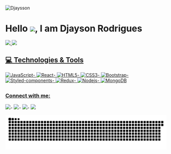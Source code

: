 <p align="left"><img src="https://komarev.com/ghpvc/?username=Djaysson" alt="Djaysson" /></p>

<h1 align = "justify"> Hello <img src="https://media.giphy.com/media/hvRJCLFzcasrR4ia7z/giphy.gif" width="25px">, I am Djayson Rodrigues</h1>


 <div>
  <a href="https://github.com/Djaysson">
  <img height="180em" src="https://github-readme-stats.vercel.app/api?username=Djaysson&show_icons=true&theme=dracula&include_all_commits=true&count_private=true"/>
  <img height="180em" src="https://github-readme-stats.vercel.app/api/top-langs/?username=Djaysson&layout=compact&langs_count=7&theme=dracula"/>
</div>

 ##

## 💻 Technologies & Tools
<div style="display: inline_block">

![JavaScript](https://img.shields.io/badge/JavaScript-F7DF1E?style=for-the-badge&logo=javascript&logoColor=black)-
![React](https://img.shields.io/badge/React-20232A?style=for-the-badge&logo=react&logoColor=61DAFB)-
![HTML5](https://img.shields.io/badge/HTML5-E34F26?style=for-the-badge&logo=html5&logoColor=white)-
![CSS3](https://img.shields.io/badge/CSS3-1572B6?style=for-the-badge&logo=css3&logoColor=white)-
![Bootstrap](https://img.shields.io/badge/Bootstrap-563D7C?style=for-the-badge&logo=bootstrap&logoColor=white)-
![Styled-components](https://img.shields.io/badge/styled--components-DB7093?style=for-the-badge&logo=styled-components&logoColor=white)-
![Redux](https://img.shields.io/badge/Redux-593D88?style=for-the-badge&logo=redux&logoColor=white)-
![Nodejs](https://img.shields.io/badge/Node.js-43853D?style=for-the-badge&logo=node.js&logoColor=white)-
![MongoDB](https://img.shields.io/badge/MongoDB-4EA94B?style=for-the-badge&logo=mongodb&logoColor=white)

</div>

##

### Connect with me:
<div> 
  <a href="https://instagram.com/djayson_alves" target="_blank"><img src="https://img.shields.io/badge/-Instagram-%23E4405F?style=for-the-badge&logo=instagram&logoColor=white" target="_blank"></a>-
  <a href="https://api.whatsapp.com/send?phone=5585991774335" target="_blank"><img src="https://img.shields.io/badge/WhatsApp-25D366?style=for-the-badge&logo=whatsapp&logoColor=white" target="_blank"></a>-
  <a href = "mailto:djayson.dev@gmail.com"><img src="https://img.shields.io/badge/-Gmail-%23333?style=for-the-badge&logo=gmail&logoColor=white" target="_blank"></a>-
  <a href="https://www.linkedin.com/in/djaysonrodrigues" target="_blank"><img src="https://img.shields.io/badge/-LinkedIn-%230077B5?style=for-the-badge&logo=linkedin&logoColor=white" target="_blank"></a> 
 
  ![Snake animation](https://github.com/Djaysson/Djaysson/blob/output/github-contribution-grid-snake.svg)
 
</div>














